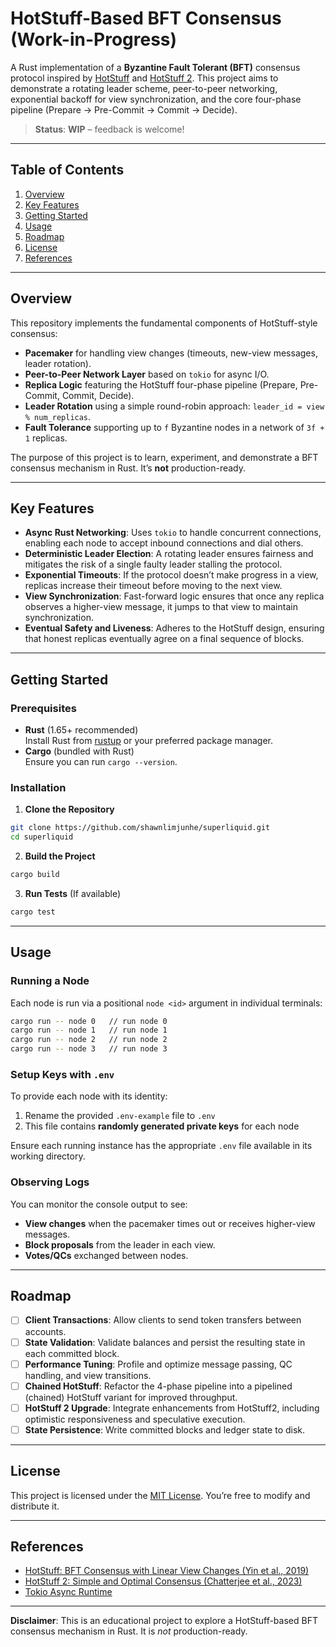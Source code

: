# HotStuff-Based BFT Consensus (Work-in-Progress)

A Rust implementation of a **Byzantine Fault Tolerant (BFT)** consensus protocol inspired by [HotStuff](https://arxiv.org/abs/1803.05069) and [HotStuff 2](https://arxiv.org/abs/2310.06775). This project aims to demonstrate a rotating leader scheme, peer-to-peer networking, exponential backoff for view synchronization, and the core four-phase pipeline (Prepare → Pre-Commit → Commit → Decide).

> **Status**: **WIP** – feedback is welcome!

---

## Table of Contents

1. [Overview](#overview)  
2. [Key Features](#key-features)  
3. [Getting Started](#getting-started)  
4. [Usage](#usage)  
5. [Roadmap](#roadmap)  
6. [License](#license)  
7. [References](#references)

---

## Overview

This repository implements the fundamental components of HotStuff-style consensus:
- **Pacemaker** for handling view changes (timeouts, new-view messages, leader rotation).
- **Peer-to-Peer Network Layer** based on `tokio` for async I/O.
- **Replica Logic** featuring the HotStuff four-phase pipeline (Prepare, Pre-Commit, Commit, Decide).
- **Leader Rotation** using a simple round-robin approach: `leader_id = view % num_replicas`.
- **Fault Tolerance** supporting up to `f` Byzantine nodes in a network of `3f + 1` replicas.

The purpose of this project is to learn, experiment, and demonstrate a BFT consensus mechanism in Rust. It’s **not** production-ready.

---

## Key Features

- **Async Rust Networking**: Uses `tokio` to handle concurrent connections, enabling each node to accept inbound connections and dial others.
- **Deterministic Leader Election**: A rotating leader ensures fairness and mitigates the risk of a single faulty leader stalling the protocol.
- **Exponential Timeouts**: If the protocol doesn’t make progress in a view, replicas increase their timeout before moving to the next view.
- **View Synchronization**: Fast-forward logic ensures that once any replica observes a higher-view message, it jumps to that view to maintain synchronization.
- **Eventual Safety and Liveness**: Adheres to the HotStuff design, ensuring that honest replicas eventually agree on a final sequence of blocks.

---

## Getting Started

### Prerequisites

- **Rust** (1.65+ recommended)  
  Install Rust from [rustup](https://rustup.rs/) or your preferred package manager.  
- **Cargo** (bundled with Rust)  
  Ensure you can run `cargo --version`.

### Installation

1. **Clone the Repository**  
```bash
git clone https://github.com/shawnlimjunhe/superliquid.git  
cd superliquid  
```

2. **Build the Project**  
```bash
cargo build
```

3. **Run Tests** (If available) 
```bash
cargo test
```

---

## Usage

### Running a Node

Each node is run via a positional `node <id>` argument in individual terminals:

```bash
cargo run -- node 0   // run node 0  
cargo run -- node 1   // run node 1  
cargo run -- node 2   // run node 2  
cargo run -- node 3   // run node 3  
```


### Setup Keys with `.env`

To provide each node with its identity:
1. Rename the provided `.env-example` file to `.env`
2. This file contains **randomly generated private keys** for each node

Ensure each running instance has the appropriate `.env` file available in its working directory.

### Observing Logs

You can monitor the console output to see:

- **View changes** when the pacemaker times out or receives higher-view messages.
- **Block proposals** from the leader in each view.
- **Votes/QCs** exchanged between nodes.

---

## Roadmap

- [ ] **Client Transactions**: Allow clients to send token transfers between accounts.
- [ ] **State Validation**: Validate balances and persist the resulting state in each committed block.
- [ ] **Performance Tuning**: Profile and optimize message passing, QC handling, and view transitions.
- [ ] **Chained HotStuff**: Refactor the 4-phase pipeline into a pipelined (chained) HotStuff variant for improved throughput.
- [ ] **HotStuff 2 Upgrade**: Integrate enhancements from HotStuff2, including optimistic responsiveness and speculative execution.
- [ ] **State Persistence**: Write committed blocks and ledger state to disk.

---

## License

This project is licensed under the [MIT License](LICENSE). You’re free to modify and distribute it.

---

## References

- [HotStuff: BFT Consensus with Linear View Changes (Yin et al., 2019)](https://arxiv.org/abs/1803.05069)  
- [HotStuff 2: Simple and Optimal Consensus (Chatterjee et al., 2023)](https://arxiv.org/abs/2310.06775)  
- [Tokio Async Runtime](https://docs.rs/tokio/latest/tokio)  

---

**Disclaimer**: This is an educational project to explore a HotStuff-based BFT consensus mechanism in Rust. It is *not* production-ready.
